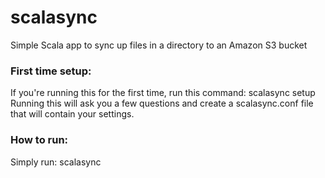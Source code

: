 # scalasync
Simple Scala app to sync up files in a directory to an Amazon S3 bucket

### First time setup:
If you're running this for the first time, run this command:
    scalasync setup
Running this will ask you a few questions and create a scalasync.conf file that will contain your settings.

### How to run:
Simply run:
    scalasync
